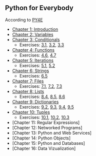## Python for Everybody
According to [PY4E](https://www.py4e.com/)

- [Chapter 1: Introduction](https://github.com/elijabesu/ossu-cs/blob/master/1--py4e/01.md)
- [Chapter 2: Variables](https://github.com/elijabesu/ossu-cs/blob/master/1--py4e/02.md)
- [Chapter 3: Conditionals](https://github.com/elijabesu/ossu-cs/blob/master/1--py4e/03.md)
  - Exercises: [3.1](https://github.com/elijabesu/ossu-cs/blob/master/1--py4e/03.1.py), [3.2](https://github.com/elijabesu/ossu-cs/blob/master/1--py4e/03.2.py), [3.3](https://github.com/elijabesu/ossu-cs/blob/master/1--py4e/03.3.py)
- [Chapter 4: Functions](https://github.com/elijabesu/ossu-cs/blob/master/1--py4e/04.md)
  - Exercises: [4.6](https://github.com/elijabesu/ossu-cs/blob/master/1--py4e/04.6.py), [4.7](https://github.com/elijabesu/ossu-cs/blob/master/1--py4e/04.7.py)
- [Chapter 5: Iterations](https://github.com/elijabesu/ossu-cs/blob/master/1--py4e/05.md)
  - Exercises: [5.1](https://github.com/elijabesu/ossu-cs/blob/master/1--py4e/05.1.py), [5.2](https://github.com/elijabesu/ossu-cs/blob/master/1--py4e/05.2.py)
- [Chapter 6: Strings](https://github.com/elijabesu/ossu-cs/blob/master/1--py4e/06.md)
  - Exercises: [6.5](https://github.com/elijabesu/ossu-cs/blob/master/1--py4e/06.5.py)
- [Chapter 7: Files](https://github.com/elijabesu/ossu-cs/blob/master/1--py4e/07.md)
  - Exercises: [7.1](https://github.com/elijabesu/ossu-cs/blob/master/1--py4e/07.1.py), [7.2](https://github.com/elijabesu/ossu-cs/blob/master/1--py4e/07.2.py), [7.3](https://github.com/elijabesu/ossu-cs/blob/master/1--py4e/07.3.py)
- [Chapter 8: Lists](https://github.com/elijabesu/ossu-cs/blob/master/1--py4e/08.md)
  - Exercises: [8.4](https://github.com/elijabesu/ossu-cs/blob/master/1--py4e/08.4.py), [8.5](https://github.com/elijabesu/ossu-cs/blob/master/1--py4e/08.5.py), [8.6](https://github.com/elijabesu/ossu-cs/blob/master/1--py4e/08.6.py)
- [Chapter 9: Dictionaries](https://github.com/elijabesu/ossu-cs/blob/master/1--py4e/09.md)
  - Exercises: [9.2](https://github.com/elijabesu/ossu-cs/blob/master/1--py4e/09.2.py), [9.3](https://github.com/elijabesu/ossu-cs/blob/master/1--py4e/09.3.py), [9.4](https://github.com/elijabesu/ossu-cs/blob/master/1--py4e/09.4.py), [9.5](https://github.com/elijabesu/ossu-cs/blob/master/1--py4e/09.5.py)
- [Chapter 10: Tuples](https://github.com/elijabesu/ossu-cs/blob/master/1--py4e/10.md)
  - Exercises: [10.1](https://github.com/elijabesu/ossu-cs/blob/master/1--py4e/10.1.py), [10.2](https://github.com/elijabesu/ossu-cs/blob/master/1--py4e/10.2.py), [10.3](https://github.com/elijabesu/ossu-cs/blob/master/1--py4e/10.3.py)
- [Chapter 11: Regular Expressions]
- [Chapter 12: Networked Programs]
- [Chapter 13: Python and Web Services]
- [Chapter 14: Python Objects]
- [Chapter 15: Python and Databases]
- [Chapter 16: Data Vizualization]